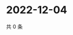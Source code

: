# 2022-12-04

共 0 条

<!-- BEGIN WEIBO -->
<!-- 最后更新时间 Sun Dec 04 2022 13:12:40 GMT+0800 (China Standard Time) -->

<!-- END WEIBO -->
